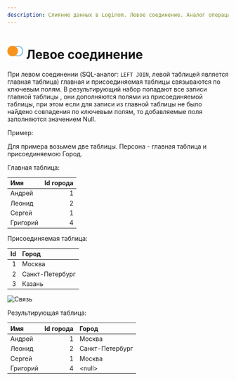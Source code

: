 ```yaml
---
description: Слияние данных в Loginom. Левое соединение. Аналог операции LEFT JOIN в SQL.
---
```

# ![Левое соединение](./../../../images/icons/components/joindata/join-left_default.svg) Левое соединение

При левом соединении (SQL-аналог: `LEFT JOIN`, левой таблицей является главная таблица) главная и присоединяемая таблицы связываются по ключевым полям. В результирующий набор попадают все записи главной таблицы , они дополняются полями из присоединяемой таблицы, при этом если для записи из главной таблицы не было найдено совпадения по ключевым полям, то добавляемые  поля заполняются значением Null.

Пример:

Для примера возьмем две таблицы. Персона - главная таблица и присоединяемою Город.

Главная таблица:

|Имя|Id города|
|:-|-:|
|Андрей|1|
|Леонид|2|
|Сергей|1|
|Григорий|4|

Присоединяемая таблица:

|Id|Город|
|-:|:-|
|1|Москва|
|2|Санкт-Петербург|
|3|Казань|

![Связь](./merge-fulljoin.png)

Результирующая таблица:

|Имя|Id города|Город|
|:-|-:|:-|
|Андрей|1|Москва|
|Леонид|2|Санкт-Петербург|
|Сергей|1|Москва|
|Григорий|4|&#60;null>|